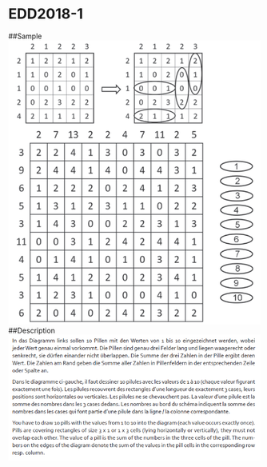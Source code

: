 # EDD2018-1

##Sample
![alt text](./doc/aufgabe2.PNG "Samples")
##Description
![alt text](./doc/aufgabe.PNG "Description")
